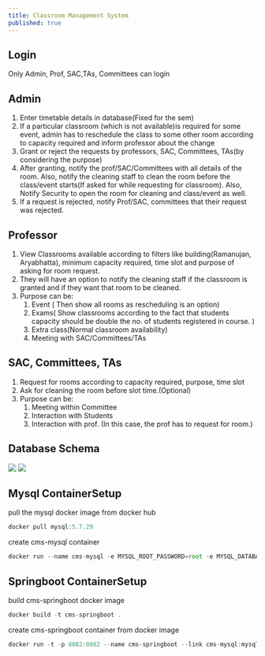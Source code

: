 ```yaml
---
title: Classroom Management System
published: true
---
```


## Login
Only Admin, Prof, SAC,TAs, Committees can login

## Admin
1. Enter timetable details in database(Fixed for the sem)
2. If a particular classroom (which is not available)is required for some event, admin    has to reschedule the class to some other room according to capacity required and inform professor about the change
3. Grant or reject the requests by professors, SAC, Committees, TAs(by considering the purpose)
4. After granting, notify the prof/SAC/Committees with all details of the room. Also, notify the cleaning staff to clean the room before the class/event starts(If asked for while requesting for classroom). Also, Notify Security to open the room for cleaning and class/event as well.
5. If a request is rejected, notify Prof/SAC, committees that their request was rejected.

## Professor
1. View Classrooms available according to filters like building(Ramanujan, Aryabhatta), minimum capacity required, time slot  and purpose of asking for room request. 
2. They will have an option to notify the cleaning staff if the classroom is granted and if they want that room to be cleaned.
3. Purpose can be:
    1. Event ( Then show all rooms as rescheduling is an option)
    2. Exams( Show classrooms according to the fact that students capacity should be double the no. of students registered in course. )
    3. Extra class(Normal classroom availability)
    4. Meeting with SAC/Committees/TAs

## SAC, Committees, TAs
1. Request for rooms according to capacity required, purpose, time slot
2. Ask for cleaning the room before slot time.(Optional)
3. Purpose can be:
    1. Meeting within Committee
    2. Interaction with Students
    3. Interaction with prof. (In this case, the prof has to request for room.)

## Database Schema
![](https://raw.githubusercontent.com/mukeshpilaniya/ClassroomManagementSystem/master/src/main/webapp/images/cmsdb.png)
![](https://guides.github.com/activities/hello-world/branching.png)

## Mysql ContainerSetup
   pull the mysql docker image from docker hub
```js
docker pull mysql:5.7.29
```

   create cms-mysql container
```js
docker run --name cms-mysql -e MYSQL_ROOT_PASSWORD=root -e MYSQL_DATABASE=cms_db -e MYSQL_USER=cms_user -e MYSQL_PASSWORD=cms_password -d mysql:5.7.29
```
## Springboot ContainerSetup
   build cms-springboot docker image
```js
docker build -t cms-springboot .
```
   create cms-springboot container from docker image
```js
docker run -t -p 8082:8082 --name cms-springboot --link cms-mysql:mysql -d cms-springboot
```

